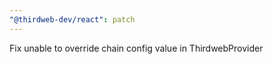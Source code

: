 ```yaml
---
"@thirdweb-dev/react": patch
---
```


Fix unable to override chain config value in ThirdwebProvider
